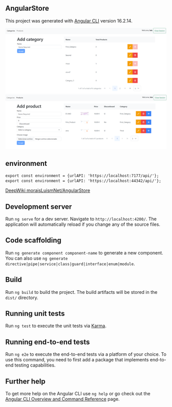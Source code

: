 ## AngularStore
This project was generated with [Angular CLI](https://github.com/angular/angular-cli) version 16.2.14.

![AngularStore](img/1.png)
![AngularStore](img/2.png)


## environment

```
export const environment = {urlAPI: 'https://localhost:7177/api/'};
export const environment = {urlAPI: 'https://localhost:44342/api/'};
```

[DeepWiki moraisLuismNet/AngularStore](https://deepwiki.com/moraisLuismNet/AngularStore)

## Development server

Run `ng serve` for a dev server. Navigate to `http://localhost:4200/`. The application will automatically reload if you change any of the source files.

## Code scaffolding

Run `ng generate component component-name` to generate a new component. You can also use `ng generate directive|pipe|service|class|guard|interface|enum|module`.

## Build

Run `ng build` to build the project. The build artifacts will be stored in the `dist/` directory.

## Running unit tests

Run `ng test` to execute the unit tests via [Karma](https://karma-runner.github.io).

## Running end-to-end tests

Run `ng e2e` to execute the end-to-end tests via a platform of your choice. To use this command, you need to first add a package that implements end-to-end testing capabilities.

## Further help

To get more help on the Angular CLI use `ng help` or go check out the [Angular CLI Overview and Command Reference](https://angular.io/cli) page.

